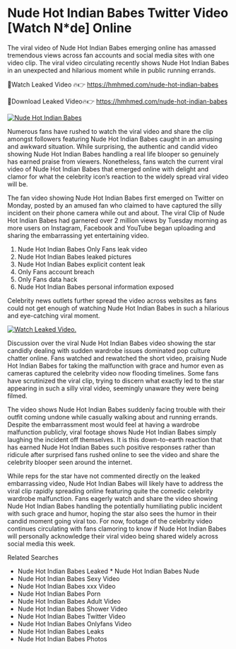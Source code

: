 ﻿# Nude Hot Indian Babes Twitter Video [Watch N*de] Online

The viral video of ﻿Nude Hot Indian Babes emerging online has amassed tremendous views across fan accounts and social media sites with one video clip. The viral video circulating recently shows ﻿Nude Hot Indian Babes in an unexpected and hilarious moment while in public running errands. 

🔴Watch Leaked Video 🔥👉  https://hmhmed.com/nude-hot-indian-babes 

🔴Download Leaked Video🔥👉  https://hmhmed.com/nude-hot-indian-babes 

[![Nude Hot Indian Babes](https://i.imgur.com/dJHk4Zq.gif)](https://hmhmed.com/nude-hot-indian-babes)

Numerous fans have rushed to watch the viral video and share the clip amongst followers featuring ﻿Nude Hot Indian Babes caught in an amusing and awkward situation. While surprising, the authentic and candid video showing ﻿Nude Hot Indian Babes handling a real life blooper so genuinely has earned praise from viewers. Nonetheless, fans watch the current viral video of ﻿Nude Hot Indian Babes that emerged online with delight and clamor for what the celebrity icon’s reaction to the widely spread viral video will be.

The fan video showing ﻿Nude Hot Indian Babes first emerged on Twitter on Monday, posted by an amused fan who claimed to have captured the silly incident on their phone camera while out and about. The viral Clip of ﻿Nude Hot Indian Babes had garnered over 2 million views by Tuesday morning as more users on Instagram, Facebook and YouTube began uploading and sharing the embarrassing yet entertaining video. 

1. ﻿Nude Hot Indian Babes Only Fans leak video
2. ﻿Nude Hot Indian Babes leaked pictures
3. ﻿Nude Hot Indian Babes explicit content leak
4. Only Fans account breach
5. Only Fans data hack
6. ﻿Nude Hot Indian Babes personal information exposed

Celebrity news outlets further spread the video across websites as fans could not get enough of watching ﻿Nude Hot Indian Babes in such a hilarious and eye-catching viral moment. 

[![Watch Leaked Video.](https://miro.medium.com/v2/resize:fit:828/format:webp/1*cilzJN44JGOrTw9NJCrNHA.gif "Watch Leaked Video")](https://hmhmed.com/nude-hot-indian-babes)

Discussion over the viral ﻿Nude Hot Indian Babes video showing the star candidly dealing with sudden wardrobe issues dominated pop culture chatter online. Fans watched and rewatched the short video, praising ﻿Nude Hot Indian Babes for taking the malfunction with grace and humor even as cameras captured the celebrity video now flooding timelines. Some fans have scrutinized the viral clip, trying to discern what exactly led to the star appearing in such a silly viral video, seemingly unaware they were being filmed.

The video shows ﻿Nude Hot Indian Babes suddenly facing trouble with their outfit coming undone while casually walking about and running errands. Despite the embarrassment most would feel at having a wardrobe malfunction publicly, viral footage shows ﻿Nude Hot Indian Babes simply laughing the incident off themselves. It is this down-to-earth reaction that has earned ﻿Nude Hot Indian Babes such positive responses rather than ridicule after surprised fans rushed online to see the video and share the celebrity blooper seen around the internet.  

While reps for the star have not commented directly on the leaked embarrassing video, ﻿Nude Hot Indian Babes will likely have to address the viral clip rapidly spreading online featuring quite the comedic celebrity wardrobe malfunction. Fans eagerly watch and share the video showing ﻿Nude Hot Indian Babes handling the potentially humiliating public incident with such grace and humor, hoping the star also sees the humor in their candid moment going viral too. For now, footage of the celebrity video continues circulating with fans clamoring to know if ﻿Nude Hot Indian Babes will personally acknowledge their viral video being shared widely across social media this week.

Related Searches
* ﻿Nude Hot Indian Babes Leaked
﻿* Nude Hot Indian Babes Nude
* ﻿Nude Hot Indian Babes Sexy Video
* ﻿Nude Hot Indian Babes xxx Video
* ﻿Nude Hot Indian Babes Porn
* ﻿Nude Hot Indian Babes Adult Video
* ﻿Nude Hot Indian Babes Shower Video
* ﻿Nude Hot Indian Babes Twitter Video
* ﻿Nude Hot Indian Babes Onlyfans Video
* ﻿Nude Hot Indian Babes Leaks
* ﻿Nude Hot Indian Babes Photos